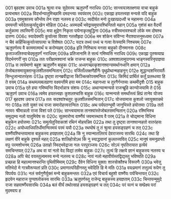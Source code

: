 001	बृहदश्व उवाच
001a	श्रुत्वा वचः सुदेवस्य ऋतुपर्णो नराधिपः
001c	सान्त्वयञ्श्लक्ष्णया वाचा बाहुकं प्रत्यभाषत
002a	विदर्भान्यातुमिच्छामि दमदन्त्याः स्वयंवरम्
002c	एकाह्ना हयतत्त्वज्ञ मन्यसे यदि बाहुक
003a	एवमुक्तस्य कौन्तेय तेन राज्ञा नलस्य ह
003c	व्यदीर्यत मनो दुःखात्प्रदध्यौ च महामनाः
004a	दमयन्ती भवेदेतत्कुर्याद्दुःखेन मोहिता
004c	अस्मदर्थे भवेद्वायमुपायश्चिन्तितो महान्
005a	नृशंसं बत वैदर्भी कर्तुकामा तपस्विनी
005c	मया क्षुद्रेण निकृता पापेनाकृतबुद्धिना
006a	स्त्रीस्वभावश्चलो लोके मम दोषश्च दारुणः
006c	स्यादेवमपि कुर्यात्सा विवशा गतसौहृदा
006e	मम शोकेन संविग्ना नैराश्यात्तनुमध्यमा
007a	न चैवं कर्हिचित्कुर्यात्सापत्या च विशेषतः
007c	यदत्र तथ्यं पथ्यं च गत्वा वेत्स्यामि निश्चयम्
007e	ऋतुपर्णस्य वै काममात्मार्थं च करोम्यहम्
008a	इति निश्चित्य मनसा बाहुको दीनमानसः
008c	कृताञ्जलिरुवाचेदमृतुपर्णं नराधिपम्
009a	प्रतिजानामि ते सत्यं गमिष्यसि नराधिप
009c	एकाह्ना पुरुषव्याघ्र विदर्भनगरीं नृप
010a	ततः परीक्षामश्वानां चक्रे राजन्स बाहुकः
010c	अश्वशालामुपागम्य भाङ्गस्वरिनृपाज्ञया
011a	स त्वर्यमाणो बहुश ऋतुपर्णेन बाहुकः
011c	अध्यगच्छत्कृशानश्वान्समर्थानध्वनि क्षमान्
012a	तेजोबलसमायुक्तान्कुलशीलसमन्वितान्
012c	वर्जिताँल्लक्षणैर्हीनैः पृथुप्रोथान्महाहनून्
012e	शुद्धान्दशभिरावर्तैः सिन्धुजान्वातरंहसः
013a	दृष्ट्वा तानब्रवीद्राजा किञ्चित्कोपसमन्वितः
013c	किमिदं प्रार्थितं कर्तुं प्रलब्धव्या हि ते वयम्
014a	कथमल्पबलप्राणा वक्ष्यन्तीमे हया मम
014c	महानध्वा च तुरगैर्गन्तव्यः कथमीदृशैः
015	बाहुक उवाच
015a	एते हया गमिष्यन्ति विदर्भान्नात्र संशयः
015c	अथान्यान्मन्यसे राजन्ब्रूहि कान्योजयामि ते
016	ऋतुपर्ण उवाच
016a	त्वमेव हयतत्त्वज्ञः कुशलश्चासि बाहुक
016c	यान्मन्यसे समर्थांस्त्वं क्षिप्रं तानेव योजय
017	बृहदश्व उवाच
017a	ततः सदश्वांश्चतुरः कुलशीलसमन्वितान्
017c	योजयामास कुशलो जवयुक्तान्रथे नरः
018a	ततो युक्तं रथं राजा समारोहत्त्वरान्वितः
018c	अथ पर्यपतन्भूमौ जानुभिस्ते हयोत्तमाः
019a	ततो नरवरः श्रीमान्नलो राजा विशां पते
019c	सान्त्वयामास तानश्वांस्तेजोबलसमन्वितान्
020a	रश्मिभिश्च समुद्यम्य नलो यातुमियेष सः
020c	सूतमारोप्य वार्ष्णेयं जवमास्थाय वै परम्
021a	ते चोद्यमाना विधिना बाहुकेन हयोत्तमाः
021c	समुत्पेतुरिवाकाशं रथिनं मोहयन्निव
022a	तथा तु दृष्ट्वा तानश्वान्वहतो वातरंहसः
022c	अयोध्याधिपतिर्धीमान्विस्मयं परमं ययौ
023a	रथघोषं तु तं श्रुत्वा हयसङ्ग्रहणं च तत्
023c	वार्ष्णेयश्चिन्तयामास बाहुकस्य हयज्ञताम्
024a	किं नु स्यान्मातलिरयं देवराजस्य सारथिः
024c	तथा हि लक्षणं वीरे बाहुके दृश्यते महत्
025a	शालिहोत्रोऽथ किं नु स्याद्धयानां कुलतत्त्ववित्
025c	मानुषं समनुप्राप्तो वपुः परमशोभनम्
026a	उताहो स्विद्भवेद्राजा नलः परपुरञ्जयः
026c	सोऽयं नृपतिरायात इत्येवं समचिन्तयत्
027a	अथ वा यां नलो वेद विद्यां तामेव बाहुकः
027c	तुल्यं हि लक्षये ज्ञानं बाहुकस्य नलस्य च
028a	अपि चेदं वयस्तुल्यमस्य मन्ये नलस्य च
028c	नायं नलो महावीर्यस्तद्विद्यस्तु भविष्यति
029a	प्रच्छन्ना हि महात्मानश्चरन्ति पृथिवीमिमाम्
029c	दैवेन विधिना युक्ताः शास्त्रोक्तैश्च विरूपणैः
030a	भवेत्तु मतिभेदो मे गात्रवैरूप्यतां प्रति
030c	प्रमाणात्परिहीनस्तु भवेदिति हि मे मतिः
031a	वयःप्रमाणं तत्तुल्यं रूपेण तु विपर्ययः
031c	नलं सर्वगुणैर्युक्तं मन्ये बाहुकमन्ततः
032a	एवं विचार्य बहुशो वार्ष्णेयः पर्यचिन्तयत्
032c	हृदयेन महाराज पुण्यश्लोकस्य सारथिः
033a	ऋतुपर्णस्तु राजेन्द्र बाहुकस्य हयज्ञताम्
033c	चिन्तयन्मुमुदे राजा सहवार्ष्णेयसारथिः
034a	बलं वीर्यं तथोत्साहं हयसङ्ग्रहणं च तत्
034c	परं यत्नं च सम्प्रेक्ष्य परां मुदमवाप ह
